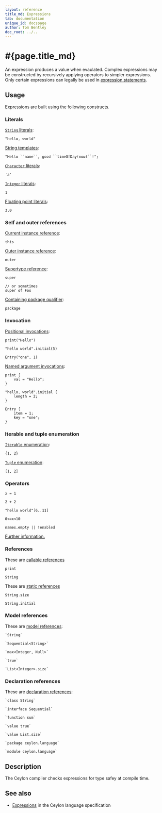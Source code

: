 ```yaml
---
layout: reference
title_md: Expressions
tab: documentation
unique_id: docspage
author: Tom Bentley
doc_root: ../..
---
```


# #{page.title_md}

An expression produces a value when evaulated. Complex expressions
may be constructed by recursively applying operators to simpler
expressions. Only certain expressions can legally be used 
in [expression statements](../statement/expression).

## Usage 

Expressions are built using the following constructs. 


### Literals

[`String` literals](../literal/string/):

<!-- try: -->
    "hello, world"

[String templates](string-template):

<!-- try: -->
    "Hello ``name``, good ``timeOfDay(now)``!";

[`Character` literals](../literal/character/):

<!-- try: -->
    'a'

[`Integer` literals](../literal/integer/):

<!-- try: -->
    1

[Floating point literals](../literal/float/):

<!-- try: -->
    3.0


    
### Self and outer references 

[Current instance reference](this/):

<!-- try: -->
    this
    
[Outer instance reference](outer/):

<!-- try: -->
    outer
    
[Supertype reference](super/):

<!-- try: -->
    super
    
    // or sometimes
    super of Foo
    
[Containing package qualifier](package/):

<!-- try: -->
    package


### Invocation

[Positional invocations](invocation):

<!-- try: -->
    print("Hello")
    
    "hello world".initial(5)
    
    Entry("one", 1)
    
[Named argument invocations](invocation):

<!-- try: -->
    print {
        val = "Hello";
    }
    
    "hello, world".initial {
        length = 2;
    }
    
    Entry {
        item = 1;
        key = "one";
    }
    
    
### Iterable and tuple enumeration

[`Iterable` enumeration](iterable):

<!-- try: -->
    {1, 2}
    
[`Tuple` enumeration](tuple):

<!-- try: -->
    [1, 2]

### Operators

<!-- try: -->
    x = 1
    
    2 + 2
    
    "hello world"[6..11]
    
    0<=x<10
    
    names.empty || !enabled

[Further information.](../#operators)

### References

These are [callable references](callable-reference)

<!-- try: -->
    print
    
    String
    
These are [static references](static-reference)
    
<!-- try: -->
    String.size
    
    String.initial

### Model references

These are [model references](meta-reference):

<!-- try: -->
    `String`
    
    `Sequential<String>`
    
    `max<Integer, Null>`
    
    `true`
    
    `List<Integer>.size`

### Declaration references

These are [declaration references](meta-reference):

<!-- try: -->
    `class String`
    
    `interface Sequential`
    
    `function sum`
    
    `value true`
    
    `value List.size`
    
    `package ceylon.language`
    
    `module ceylon.language`


## Description

The Ceylon compiler checks expressions for type safey at compile time.

## See also

* [Expressions](#{site.urls.spec_current}#expressions) in the Ceylon 
  language specification

